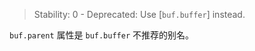 <!-- YAML
deprecated: v8.0.0
-->

> Stability: 0 - Deprecated: Use [`buf.buffer`] instead.

`buf.parent` 属性是 `buf.buffer` 不推荐的别名。
